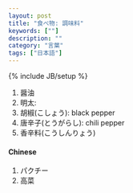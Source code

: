 ```yaml
---
layout: post
title: "食べ物: 調味料"
keywords: [""]
description: ""
category: "言葉"
tags: ["日本語"]
---
```

{% include JB/setup %}


1. 醤油
2. 明太: 
3. 胡椒(こしょう): black pepper
4. 唐辛子(とうがらし): chili pepper
5. 香辛料(こうしんりょう)


#### Chinese
1. パクチー
2. 高菜
